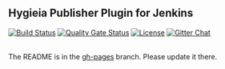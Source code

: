 ## Hygieia Publisher Plugin for Jenkins

[![Build Status](https://api.travis-ci.com/Hygieia/hygieia-publisher-jenkins-plugin.svg?branch=master)](https://travis-ci.com/Hygieia/hygieia-publisher-jenkins-plugin?branch=master)
[![Quality Gate Status](https://sonarcloud.io/api/project_badges/measure?project=Hygieia_hygieia-publisher-jenkins-plugin&metric=alert_status)](https://sonarcloud.io/dashboard?id=Hygieia_hygieia-publisher-jenkins-plugin)
[![License](https://img.shields.io/badge/license-Apache%202-blue.svg)](https://www.apache.org/licenses/LICENSE-2.0)
[![Gitter Chat](https://badges.gitter.im/Join%20Chat.svg)](https://www.apache.org/licenses/LICENSE-2.0)
<br>
<br>

The README is in the [gh-pages](https://github.com/capitalone/Hygieia/blob/gh-pages/pages/hygieia/hygieia-jenkins-plugin/hygieia-jenkins-plugin.md) branch. Please update it there.

